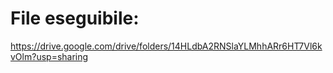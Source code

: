 # File eseguibile: 
https://drive.google.com/drive/folders/14HLdbA2RNSlaYLMhhARr6HT7Vl6kvOlm?usp=sharing
